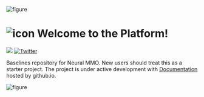 ![figure](https://neuralmmo.github.io/_static/banner.png)

# ![icon](https://neuralmmo.github.io/_build/html/_images/icon.png) Welcome to the Platform!

[![](https://dcbadge.vercel.app/api/server/BkMmFUC?style=plastic)](https://discord.gg/BkMmFUC)
[![Twitter](https://img.shields.io/twitter/url/https/twitter.com/cloudposse.svg?style=social&label=Follow%20%40jsuarez5341)](https://twitter.com/jsuarez5341)

Baselines repository for Neural MMO. New users should treat this as a starter project. The project is under active development with [Documentation](https://neuralmmo.github.io "Neural MMO Documentation") hosted by github.io.

![figure](https://neuralmmo.github.io/_build/html/_images/poster.png)
